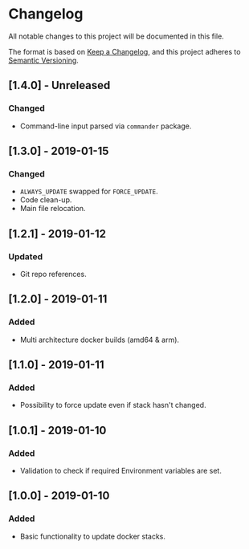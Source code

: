 # Changelog
All notable changes to this project will be documented in this file.

The format is based on [Keep a Changelog](https://keepachangelog.com/en/1.0.0/),
and this project adheres to [Semantic Versioning](https://semver.org/spec/v2.0.0.html).

## [1.4.0] - Unreleased
### Changed
- Command-line input parsed via `commander` package.

## [1.3.0] - 2019-01-15
### Changed
- `ALWAYS_UPDATE` swapped for `FORCE_UPDATE`.
- Code clean-up.
- Main file relocation.

## [1.2.1] - 2019-01-12
### Updated
- Git repo references.

## [1.2.0] - 2019-01-11
### Added
- Multi architecture docker builds (amd64 & arm).

## [1.1.0] - 2019-01-11
### Added
- Possibility to force update even if stack hasn't changed.

## [1.0.1] - 2019-01-10
### Added
- Validation to check if required Environment variables are set.

## [1.0.0] - 2019-01-10
### Added
- Basic functionality to update docker stacks.
